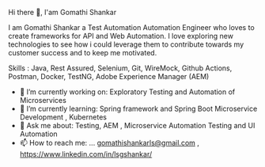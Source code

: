 Hi there 👋, I'am Gomathi Shankar

<!--
**gomathishankar/gomathishankar** is a ✨ _special_ ✨ repository because its `README.md` (this file) appears on your GitHub profile.
-->

I am Gomathi Shankar a Test Automation Automation Engineer who loves to create frameworks for API and Web Automation. I love exploring new technologies to see how i could leverage them to contribute towards my customer success and to keep me motivated. 

Skills  : Java, Rest Assured, Selenium, Git, WireMock, Github Actions, Postman, Docker, TestNG, Adobe Experience Manager (AEM)

- 🔭 I’m currently working on: Exploratory Testing and Automation of Microservices
- 🌱 I’m currently learning: Spring framework and Spring Boot Microservice Development , Kubernetes
- 💬 Ask me about: Testing, AEM , Microservice Automation Testing and UI Automation 
- 📫 How to reach me: ... gomathishankarls@gmail.com , https://www.linkedin.com/in/lsgshankar/
